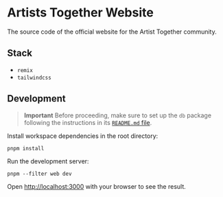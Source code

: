 # Artists Together Website

The source code of the official website for the Artist Together community.

## Stack

- `remix`
- `tailwindcss`

## Development

> **Important**
> Before proceeding, make sure to set up the `db` package following the instructions in its [`README.md` file](../../packages/db/).

Install workspace dependencies in the root directory:

```shell
pnpm install
```

Run the development server:

```shell
pnpm --filter web dev
```

Open [http://localhost:3000](http://localhost:3000) with your browser to see the result.
